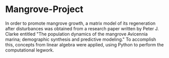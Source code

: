 # Mangrove-Project
In order to promote mangrove growth, a matrix model of its regeneration after disturbances was obtained from a research paper written by
Peter J. Clarke entitled "The population dynamics of the mangrove Avicennia marina; demographic synthesis and predictive modeling." To 
accomplish this, concepts from linear algebra were applied, using Python to perform the computational legwork.
